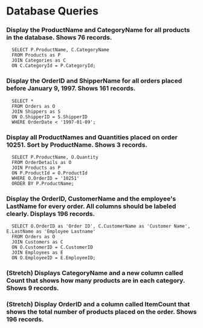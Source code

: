 # Database Queries

### Display the ProductName and CategoryName for all products in the database. Shows 76 records.

```
  SELECT P.ProductName, C.CategoryName
  FROM Products as P
  JOIN Categories as C
  ON C.CategoryId = P.CategoryId;
```

### Display the OrderID and ShipperName for all orders placed before January 9, 1997. Shows 161 records.

```
  SELECT *
  FROM Orders as O
  JOIN Shippers as S
  ON O.ShipperID = S.ShipperID
  WHERE OrderDate < '1997-01-09';
```

### Display all ProductNames and Quantities placed on order 10251. Sort by ProductName. Shows 3 records.

```
  SELECT P.ProductName, O.Quantity
  FROM OrderDetails as O
  JOIN Products as P
  ON P.ProductId = O.ProductId
  WHERE O.OrderID = '10251'
  ORDER BY P.ProductName;
```

### Display the OrderID, CustomerName and the employee's LastName for every order. All columns should be labeled clearly. Displays 196 records.

```
  SELECT O.OrderID as 'Order ID', C.CustomerName as 'Customer Name', E.LastName as 'Employee Lastname'
  FROM Orders as O
  JOIN Customers as C
  ON O.CustomerID = C.CustomerID
  JOIN Employees as E
  ON O.EmployeeID = E.EmployeeID;
```

### (Stretch)  Displays CategoryName and a new column called Count that shows how many products are in each category. Shows 9 records.

### (Stretch) Display OrderID and a  column called ItemCount that shows the total number of products placed on the order. Shows 196 records. 